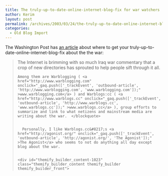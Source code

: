 ```yaml
---
title: The truly-up-to-date-online-internet-blog-fix for war watchers
author: Kerim
layout: post
permalink: /archives/2003/03/24/the-truly-up-to-date-online-internet-blog-fix-for-war-watchers/
categories:
  - Old Blog Import
---
```

The Washington Post has <a href="http://www.washingtonpost.com/wp-dyn/articles/A8114-2003Mar21.html" onclick="_gaq.push(['_trackEvent', 'outbound-article', 'http://www.washingtonpost.com/wp-dyn/articles/A8114-2003Mar21.html', 'an article']);" >an article</a> about where to get your truly-up-to-date-online-internet-blog-fix about the the war:


>   The Internet is brimming with so much Iraq war commentary that a crop of new directories has sprouted to help people sift through it all.  
>   
>   
>     Among them are Warblogging ( <a href="http://www.warblogging.com" onclick="_gaq.push(['_trackEvent', 'outbound-article', 'http://www.warblogging.com', 'www.warblogging.com']);" >www.warblogging.com</a> ) and Warblogs:cc ( <a href="http://www.warblogs.cc" onclick="_gaq.push(['_trackEvent', 'outbound-article', 'http://www.warblogs.cc', 'www.warblogs.cc']);" >www.warblogs.cc</a> ), group efforts to summarize and link to what netizens and mainstream media are writing about the war.  </blockquote> 
>     
>     
>       Personally, I like Warblogs.cc&#8217;s <a href="http://agonist.org/" onclick="_gaq.push(['_trackEvent', 'outbound-article', 'http://agonist.org/', 'The Agonist']);" >The Agonist</a> who seems to not do anything all day except blog about the war.
>     
>     
>     <div id="themify_builder_content-1023" class="themify_builder_content themify_builder themify_builder_front">
>
>     
>     
>    